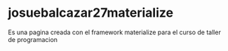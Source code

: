 # josuebalcazar27materialize
Es una pagina creada con el framework materialize para el curso de taller de programacion
